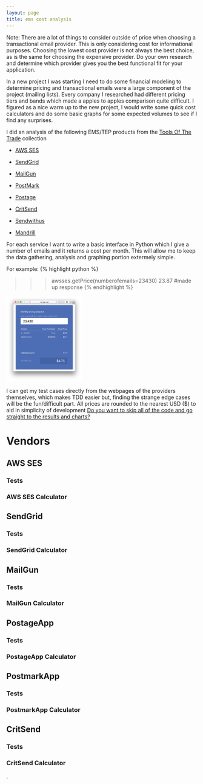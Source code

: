 ```yaml
---
layout: page
title: ems cost analysis
---
```


<p class="message">
  Note: There are a lot of things to consider outside of price when choosing a transactional email provider. This is only considering cost for informational purposes. Choosing the lowest cost provider is not always the best choice, as is the same for choosing the expensive provider. Do your own research and determine which provider gives you the best functional fit for your application.
</p>
In a new project I was starting I need to do some financial modeling to determine pricing and transactional emails were a large component of the project (mailing lists). Every company I researched had different pricing tiers and bands which made a apples to apples comparison quite difficult. I figured as a nice warm up to the new project, I would write some quick cost calculators and do some basic graphs for some expected volumes to see if I find any surprises.

I did an analysis of the following EMS/TEP products from the [Tools Of The Trade](https://github.com/cjbarber/ToolsOfTheTrade#transactional-email) collection

* [AWS SES](https://aws.amazon.com/ses/)
* [SendGrid](http://sendgrid.com/)
* [MailGun](http://www.mailgun.com/)
* [PostMark](https://postmarkapp.com/)
* [Postage](http://postageapp.com/)
* [CritSend](http://www.critsend.com/)

* [Sendwithus](https://www.sendwithus.com/)
* [Mandrill](http://mandrill.com/)


For each service I want to write a basic interface in Python which I give a number of emails and it returns a cost per month. This will allow me to keep the data gathering, analysis and graphing portion extermely simple.

For example:
{% highlight python %}
>>> awsses.getPrice(numberofemails=23430)
23.87 #made up response
{% endhighlight %}


<img class="parafloat" src="/public/images/ems/cost-calculator.png" width="200" padding="20">

I can get my test cases directly from the webpages of the providers themselves, which makes TDD easier but, finding the strange edge cases will be the fun/difficult part. All prices are rounded to the nearest USD ($) to aid in simplicity of development [Do you want to skip all of the code and go straight to the results and charts?](#results)

# Vendors

## AWS SES

### Tests
<script src="https://gist-it.appspot.com/github/adamgilman/ems-costing/blob/master/tests/tests_awsses.py"></script>

### AWS SES Calculator
<script src="https://gist-it.appspot.com/github/adamgilman/ems-costing/blob/master/vendors/awsses.py"></script>

## SendGrid

### Tests
<script src="https://gist-it.appspot.com/github/adamgilman/ems-costing/blob/master/tests/tests_sendgrid.py"></script>

### SendGrid Calculator
<script src="https://gist-it.appspot.com/github/adamgilman/ems-costing/blob/master/vendors/sendgrid.py"></script>

## MailGun

### Tests
<script src="https://gist-it.appspot.com/github/adamgilman/ems-costing/blob/master/tests/tests_mailgun.py"></script>

### MailGun Calculator
<script src="https://gist-it.appspot.com/github/adamgilman/ems-costing/blob/master/vendors/mailgun.py"></script>

## PostageApp

### Tests
<script src="https://gist-it.appspot.com/github/adamgilman/ems-costing/blob/master/tests/tests_postageapp.py"></script>

### PostageApp Calculator
<script src="https://gist-it.appspot.com/github/adamgilman/ems-costing/blob/master/vendors/postageapp.py"></script>

## PostmarkApp

### Tests
<script src="https://gist-it.appspot.com/github/adamgilman/ems-costing/blob/master/tests/tests_postmarkapp.py"></script>

### PostmarkApp Calculator
<script src="https://gist-it.appspot.com/github/adamgilman/ems-costing/blob/master/vendors/postmarkapp.py"></script>

## CritSend

### Tests
<script src="https://gist-it.appspot.com/github/adamgilman/ems-costing/blob/master/tests/tests_critsend.py"></script>

### CritSend Calculator
<script src="https://gist-it.appspot.com/github/adamgilman/ems-costing/blob/master/vendors/critsend.py"></script>

.
